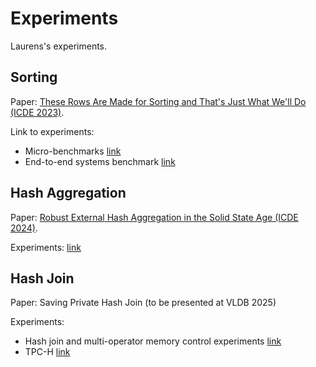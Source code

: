 # Experiments
Laurens's experiments.

## Sorting
Paper: [These Rows Are Made for Sorting and That's Just What We'll Do (ICDE 2023)](https://ieeexplore.ieee.org/document/10184754).

Link to experiments:
 * Micro-benchmarks [link](sorting_simulation)
 * End-to-end systems benchmark [link](sorting)

## Hash Aggregation
Paper: [Robust External Hash Aggregation in the Solid State Age (ICDE 2024)](https://ieeexplore.ieee.org/document/10597735).

Experiments: [link](oocha)

## Hash Join
Paper: Saving Private Hash Join (to be presented at VLDB 2025)

Experiments:
 * Hash join and multi-operator memory control experiments [link](oochj)
 * TPC-H [link](tpch)

